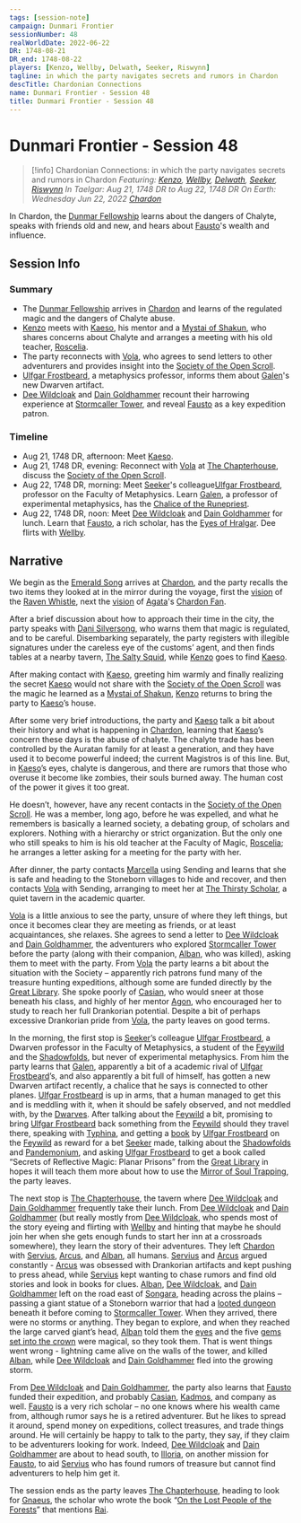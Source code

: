 ```yaml
---
tags: [session-note]
campaign: Dunmari Frontier
sessionNumber: 48
realWorldDate: 2022-06-22
DR: 1748-08-21
DR_end: 1748-08-22
players: [Kenzo, Wellby, Delwath, Seeker, Riswynn]
tagline: in which the party navigates secrets and rumors in Chardon
descTitle: Chardonian Connections
name: Dunmari Frontier - Session 48
title: Dunmari Frontier - Session 48
---
```

# Dunmari Frontier - Session 48

>[!info] Chardonian Connections: in which the party navigates secrets and rumors in Chardon
> *Featuring: [Kenzo](<../../../people/pcs/dunmar-fellowship/kenzo.md>), [Wellby](<../../../people/pcs/dunmar-fellowship/wellby.md>), [Delwath](<../../../people/pcs/dunmar-fellowship/delwath.md>), [Seeker](<../../../people/pcs/dunmar-fellowship/seeker.md>), [Riswynn](<../../../people/pcs/dunmar-fellowship/riswynn.md>)*
> *In Taelgar: Aug 21, 1748 DR to Aug 22, 1748 DR*
> *On Earth: Wednesday Jun 22, 2022*
> *[Chardon](<../../../gazetteer/west-coast/chardonian-empire/chardon/chardon.md>)*

In Chardon, the [Dunmar Fellowship](<../../../people/pcs/dunmar-fellowship/dunmar-fellowship.md>) learns about the dangers of Chalyte, speaks with friends old and new, and hears about [Fausto](<../../../people/chardonians/fausto.md>)'s wealth and influence. 
## Session Info
### Summary
- The [Dunmar Fellowship](<../../../people/pcs/dunmar-fellowship/dunmar-fellowship.md>) arrives in [Chardon](<../../../gazetteer/west-coast/chardonian-empire/chardon/chardon.md>) and learns of the regulated magic and the dangers of Chalyte abuse.
- [Kenzo](<../../../people/pcs/dunmar-fellowship/kenzo.md>) meets with [Kaeso](<../../../people/chardonians/kaeso.md>), his mentor and a [Mystai of Shakun](<../../../groups/dunmari-mystery-cults/shakun-mystai.md>), who shares concerns about Chalyte and arranges a meeting with his old teacher, [Roscelia](<../../../people/chardonians/roscelia.md>).
- The party reconnects with [Vola](<../../../people/chardonians/vola.md>), who agrees to send letters to other adventurers and provides insight into the [Society of the Open Scroll](<../../../groups/chardonian-organizations/society-of-the-open-scroll.md>).
- [Ulfgar Frostbeard](<../../../people/dwarves/ulfgar-frostbeard.md>), a metaphysics professor, informs them about [Galen](<../../../people/chardonians/galen.md>)'s new Dwarven artifact.
- [Dee Wildcloak](<../../../people/halflings/dee-wildcloak.md>) and [Dain Goldhammer](<../../../people/dwarves/dain-goldhammer.md>) recount their harrowing experience at [Stormcaller Tower](<../../../gazetteer/greater-dunmar/dunmari-basin/stormcaller-tower.md>), and reveal [Fausto](<../../../people/chardonians/fausto.md>) as a key expedition patron.

### Timeline
- Aug 21, 1748 DR, afternoon: Meet [Kaeso](<../../../people/chardonians/kaeso.md>). 
- Aug 21, 1748 DR, evening: Reconnect with [Vola](<../../../people/chardonians/vola.md>) at [The Chapterhouse](<../../../gazetteer/west-coast/chardonian-empire/chardon/the-chapterhouse.md>), discuss the [Society of the Open Scroll](<../../../groups/chardonian-organizations/society-of-the-open-scroll.md>). 
- Aug 22, 1748 DR, morning: Meet [Seeker](<../../../people/pcs/dunmar-fellowship/seeker.md>)'s colleague[Ulfgar Frostbeard](<../../../people/dwarves/ulfgar-frostbeard.md>), professor on the Faculty of Metaphysics. Learn [Galen](<../../../people/chardonians/galen.md>), a professor of experimental metaphysics, has the [Chalice of the Runepriest](<../../../things/artifacts-of-power/chalice-of-the-runepriest.md>).
- Aug 22, 1748 DR, noon: Meet [Dee Wildcloak](<../../../people/halflings/dee-wildcloak.md>) and [Dain Goldhammer](<../../../people/dwarves/dain-goldhammer.md>) for lunch. Learn that [Fausto](<../../../people/chardonians/fausto.md>), a rich scholar, has the [Eyes of Hralgar](<../treasure/notable-items/hralgar-s-eyes.md>). Dee flirts with [Wellby](<../../../people/pcs/dunmar-fellowship/wellby.md>).


## Narrative
We begin as the [Emerald Song](<../../../things/ships/emerald-song.md>) arrives at [Chardon](<../../../gazetteer/west-coast/chardonian-empire/chardon/chardon.md>), and the party recalls the two items they looked at in the mirror during the voyage, first the [vision](<../mirror-visions/raven-whistle-vision.md>) of the [Raven Whistle](<../treasure/notable-items/raven-whistle.md>), next the [vision](<../mirror-visions/chardon-fan-vision.md>) of [Agata](<../../../people/fey/agata.md>)'s [Chardon Fan](<../treasure/notable-items/chardon-fan.md>). 

After a brief discussion about how to approach their time in the city, the party speaks with [Dani Silversong](<../../../people/halflings/dani-silversong.md>), who warns them that magic is regulated, and to be careful. Disembarking separately, the party registers with illegible signatures under the careless eye of the customs’ agent, and then finds tables at a nearby tavern, [The Salty Squid](<../../../gazetteer/west-coast/chardonian-empire/chardon/the-salty-squid.md>), while [Kenzo](<../../../people/pcs/dunmar-fellowship/kenzo.md>) goes to find [Kaeso](<../../../people/chardonians/kaeso.md>). 

After making contact with [Kaeso](<../../../people/chardonians/kaeso.md>), greeting him warmly and finally realizing the secret [Kaeso](<../../../people/chardonians/kaeso.md>) would not share with the [Society of the Open Scroll](<../../../groups/chardonian-organizations/society-of-the-open-scroll.md>) was the magic he learned as a [Mystai of Shakun](<../../../groups/dunmari-mystery-cults/shakun-mystai.md>), [Kenzo](<../../../people/pcs/dunmar-fellowship/kenzo.md>) returns to bring the party to [Kaeso](<../../../people/chardonians/kaeso.md>)’s house. 

After some very brief introductions, the party and [Kaeso](<../../../people/chardonians/kaeso.md>) talk a bit about their history and what is happening in [Chardon](<../../../gazetteer/west-coast/chardonian-empire/chardon/chardon.md>), learning that [Kaeso](<../../../people/chardonians/kaeso.md>)’s concern these days is the abuse of chalyte. The chalyte trade has been controlled by the Auratan family for at least a generation, and they have used it to become powerful indeed; the current Magistros is of this line. But, in [Kaeso](<../../../people/chardonians/kaeso.md>)’s eyes, chalyte is dangerous, and there are rumors that those who overuse it become like zombies, their souls burned away. The human cost of the power it gives it too great. 

He doesn’t, however, have any recent contacts in the [Society of the Open Scroll](<../../../groups/chardonian-organizations/society-of-the-open-scroll.md>). He was a member, long ago, before he was expelled, and what he remembers is basically a learned society, a debating group, of scholars and explorers. Nothing with a hierarchy or strict organization. But the only one who still speaks to him is his old teacher at the Faculty of Magic, [Roscelia](<../../../people/chardonians/roscelia.md>); he arranges a letter asking for a meeting for the party with her.

After dinner, the party contacts [Marcella](<../../../people/chardonians/marcella.md>) using Sending and learns that she is safe and heading to the Stoneborn villages to hide and recover, and then contacts [Vola](<../../../people/chardonians/vola.md>) with Sending, arranging to meet her at [The Thirsty Scholar](<../../../gazetteer/west-coast/chardonian-empire/chardon/the-thirsty-scholar.md>), a quiet tavern in the academic quarter. 

[Vola](<../../../people/chardonians/vola.md>) is a little anxious to see the party, unsure of where they left things, but once it becomes clear they are meeting as friends, or at least acquaintances, she relaxes. She agrees to send a letter to [Dee Wildcloak](<../../../people/halflings/dee-wildcloak.md>) and [Dain Goldhammer](<../../../people/dwarves/dain-goldhammer.md>), the adventurers who explored [Stormcaller Tower](<../../../gazetteer/greater-dunmar/dunmari-basin/stormcaller-tower.md>) before the party (along with their companion, [Alban](<../../../people/chardonians/alban.md>), who was killed), asking them to meet with the party. From [Vola](<../../../people/chardonians/vola.md>) the party learns a bit about the situation with the Society – apparently rich patrons fund many of the treasure hunting expeditions, although some are funded directly by the [Great Library](<../../../gazetteer/west-coast/chardonian-empire/chardon/great-library.md>). She spoke poorly of [Casian](<../../../people/chardonians/casian.md>), who would sneer at those beneath his class, and highly of her mentor [Agon](<../../../people/chardonians/agon.md>), who encouraged her to study to reach her full Drankorian potential. Despite a bit of perhaps excessive Drankorian pride from [Vola](<../../../people/chardonians/vola.md>), the party leaves on good terms.

In the morning, the first stop is [Seeker](<../../../people/pcs/dunmar-fellowship/seeker.md>)’s colleague [Ulfgar Frostbeard](<../../../people/dwarves/ulfgar-frostbeard.md>), a Dwarven professor in the Faculty of Metaphysics, a student of the [Feywild](<../../../cosmology/multiverse/echo-realms/feywild/feywild.md>) and the [Shadowfolds](<../../../cosmology/multiverse/echo-realms/shadowfolds/shadowfolds.md>), but never of experimental metaphysics. From him the party learns that [Galen](<../../../people/chardonians/galen.md>), apparently a bit of a academic rival of [Ulfgar Frostbeard](<../../../people/dwarves/ulfgar-frostbeard.md>)’s, and also apparently a bit full of himself, has gotten a new Dwarven artifact recently, a chalice that he says is connected to other planes. [Ulfgar Frostbeard](<../../../people/dwarves/ulfgar-frostbeard.md>) is up in arms, that a human managed to get this and is meddling with it, when it should be safely observed, and not meddled with, by the [Dwarves](<../../../species/children-of-the-embodied-gods/dwarves/dwarves.md>). After talking about the [Feywild](<../../../cosmology/multiverse/echo-realms/feywild/feywild.md>) a bit, promising to bring [Ulfgar Frostbeard](<../../../people/dwarves/ulfgar-frostbeard.md>) back something from the [Feywild](<../../../cosmology/multiverse/echo-realms/feywild/feywild.md>) should they travel there, speaking with [Typhina](<../../../people/fey/typhina.md>), and getting a [book](<../../../things/books/the-lore-of-the-feywild.md>) by [Ulfgar Frostbeard](<../../../people/dwarves/ulfgar-frostbeard.md>) on the [Feywild](<../../../cosmology/multiverse/echo-realms/feywild/feywild.md>) as reward for a bet [Seeker](<../../../people/pcs/dunmar-fellowship/seeker.md>) made, talking about the [Shadowfolds](<../../../cosmology/multiverse/echo-realms/shadowfolds/shadowfolds.md>) and [Pandemonium](<../../../cosmology/multiverse/spiritual-realms/other-realms/pandemonium.md>), and asking [Ulfgar Frostbeard](<../../../people/dwarves/ulfgar-frostbeard.md>) to get a book called “Secrets of Reflective Magic: Planar Prisons” from the [Great Library](<../../../gazetteer/west-coast/chardonian-empire/chardon/great-library.md>) in hopes it will teach them more about how to use the [Mirror of Soul Trapping](<../treasure/notable-items/mirror-of-soul-trapping.md>), the party leaves. 

The next stop is [The Chapterhouse](<../../../gazetteer/west-coast/chardonian-empire/chardon/the-chapterhouse.md>), the tavern where [Dee Wildcloak](<../../../people/halflings/dee-wildcloak.md>) and [Dain Goldhammer](<../../../people/dwarves/dain-goldhammer.md>) frequently take their lunch. From [Dee Wildcloak](<../../../people/halflings/dee-wildcloak.md>) and [Dain Goldhammer](<../../../people/dwarves/dain-goldhammer.md>) (but really mostly from [Dee Wildcloak](<../../../people/halflings/dee-wildcloak.md>), who spends most of the story eyeing and flirting with [Wellby](<../../../people/pcs/dunmar-fellowship/wellby.md>) and hinting that maybe he should join her when she gets enough funds to start her inn at a crossroads somewhere), they learn the story of their adventures. They left [Chardon](<../../../gazetteer/west-coast/chardonian-empire/chardon/chardon.md>) with [Servius](<../../../people/chardonians/servius.md>), [Arcus](<../../../people/chardonians/arcus.md>), and [Alban](<../../../people/chardonians/alban.md>), all humans. [Servius](<../../../people/chardonians/servius.md>) and [Arcus](<../../../people/chardonians/arcus.md>) argued constantly - [Arcus](<../../../people/chardonians/arcus.md>) was obsessed with Drankorian artifacts and kept pushing to press ahead, while [Servius](<../../../people/chardonians/servius.md>) kept wanting to chase rumors and find old stories and look in books for clues. [Alban](<../../../people/chardonians/alban.md>), [Dee Wildcloak](<../../../people/halflings/dee-wildcloak.md>), and [Dain Goldhammer](<../../../people/dwarves/dain-goldhammer.md>) left on the road east of [Songara](<../../../gazetteer/greater-dunmar/realms/dunmar/central-dunmar/songara.md>), heading across the plains – passing a giant statue of a Stoneborn warrior that had a [looted dungeon](<../../../gazetteer/greater-dunmar/dunmari-basin/stoneborn-statue-dungeon.md>) beneath it before coming to [Stormcaller Tower](<../../../gazetteer/greater-dunmar/dunmari-basin/stormcaller-tower.md>). When they arrived, there were no storms or anything. They began to explore, and when they reached the large carved giant’s head, [Alban](<../../../people/chardonians/alban.md>) told them the [eyes](<../treasure/notable-items/hralgar-s-eyes.md>) and the five [gems set into the crown](<../treasure/notable-items/binding-stones.md>) were magical, so they took them. That is went things went wrong - lightning came alive on the walls of the tower, and killed [Alban](<../../../people/chardonians/alban.md>), while [Dee Wildcloak](<../../../people/halflings/dee-wildcloak.md>) and [Dain Goldhammer](<../../../people/dwarves/dain-goldhammer.md>) fled into the growing storm. 

From [Dee Wildcloak](<../../../people/halflings/dee-wildcloak.md>) and [Dain Goldhammer](<../../../people/dwarves/dain-goldhammer.md>), the party also learns that [Fausto](<../../../people/chardonians/fausto.md>) funded their expedition, and probably [Casian](<../../../people/chardonians/casian.md>), [Kadmos](<../../../people/chardonians/kadmos.md>), and company as well. [Fausto](<../../../people/chardonians/fausto.md>) is a very rich scholar – no one knows where his wealth came from, although rumor says he is a retired adventurer. But he likes to spread it around, spend money on expeditions, collect treasures, and trade things around. He will certainly be happy to talk to the party, they say, if they claim to be adventurers looking for work. Indeed, [Dee Wildcloak](<../../../people/halflings/dee-wildcloak.md>) and [Dain Goldhammer](<../../../people/dwarves/dain-goldhammer.md>) are about to head south, to [Illoria](<../../../gazetteer/west-coast/illoria.md>), on another mission for [Fausto](<../../../people/chardonians/fausto.md>), to aid [Servius](<../../../people/chardonians/servius.md>) who has found rumors of treasure but cannot find adventurers to help him get it. 

The session ends as the party leaves [The Chapterhouse](<../../../gazetteer/west-coast/chardonian-empire/chardon/the-chapterhouse.md>), heading to look for [Gnaeus](<../../../people/chardonians/gnaeus.md>), the scholar who wrote the book “[On the Lost People of the Forests](<../../../things/books/on-the-lost-people-of-the-forests.md>)” that mentions [Rai](<../../../people/pcs/great-war/rai.md>). 
